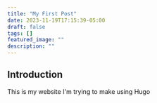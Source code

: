 ```yaml
---
title: "My First Post"
date: 2023-11-19T17:15:39-05:00
draft: false
tags: []
featured_image: ""
description: ""
---
```


## Introduction

This is my website I'm trying to make using Hugo
